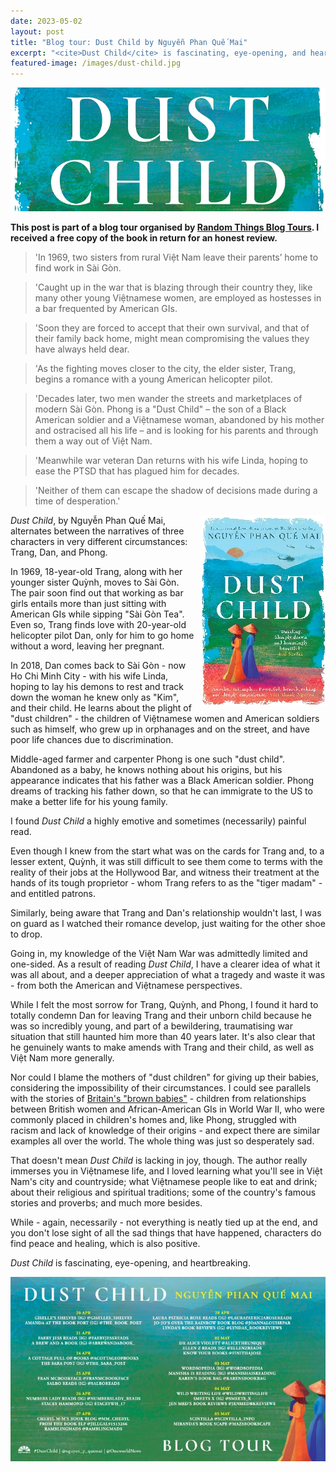 ```yaml
---
date: 2023-05-02
layout: post
title: "Blog tour: Dust Child by Nguyễn Phan Quế Mai"
excerpt: "<cite>Dust Child</cite> is fascinating, eye-opening, and heartbreaking."
featured-image: /images/dust-child.jpg
---
```


![Dust Child](/images/dust-child.jpg)

**This post is part of a blog tour organised by [Random Things Blog Tours](http://randomthingsthroughmyletterbox.blogspot.com/p/services-to-publishers-authors-blog.html). I received a free copy of the book in return for an honest review.**

> 'In 1969, two sisters from rural Việt Nam leave their parents’ home to find work in Sài Gòn.

> 'Caught up in the war that is blazing through their country they, like many other young Việtnamese women, are employed as hostesses in a bar frequented by American GIs.

> 'Soon they are forced to accept that their own survival, and that of their family back home, might mean compromising the values they have always held dear.

> 'As the fighting moves closer to the city, the elder sister, Trang, begins a romance with a young American helicopter pilot.

> 'Decades later, two men wander the streets and marketplaces of modern Sài Gòn. Phong is a "Dust Child" – the son of a Black American soldier and a Việtnamese woman, abandoned by his mother and ostracised all his life – and is looking for his parents and through them a way out of Việt Nam.

> 'Meanwhile war veteran Dan returns with his wife Linda, hoping to ease the PTSD that has plagued him for decades.

> 'Neither of them can escape the shadow of decisions made during a time of desperation.'

<img src="/images/dust-child-200.jpg" alt="Dust Child" style="float: right; margin-bottom: 10px; margin-left: 10px;">

<cite>Dust Child</cite>, by Nguyễn Phan Quế Mai, alternates between the narratives of three characters in very different circumstances: Trang, Dan, and Phong.

In 1969, 18-year-old Trang, along with her younger sister Quỳnh, moves to Sài Gòn. The pair soon find out that working as bar girls entails more than just sitting with American GIs while sipping "Sài Gòn Tea". Even so, Trang finds love with 20-year-old helicopter pilot Dan, only for him to go home without a word, leaving her pregnant.

In 2018, Dan comes back to Sài Gòn - now Ho Chi Minh City - with his wife Linda, hoping to lay his demons to rest and track down the woman he knew only as "Kim", and their child. He learns about the plight of "dust children" - the children of Việtnamese women and American soldiers such as himself, who grew up in orphanages and on the street, and have poor life chances due to discrimination.

Middle-aged farmer and carpenter Phong is one such "dust child". Abandoned as a baby, he knows nothing about his origins, but his appearance indicates that his father was a Black American soldier. Phong dreams of tracking his father down, so that he can immigrate to the US to make a better life for his young family.

I found <cite>Dust Child</cite> a highly emotive and sometimes (necessarily) painful read.

Even though I knew from the start what was on the cards for Trang and, to a lesser extent, Quỳnh, it was still difficult to see them come to terms with the reality of their jobs at the Hollywood Bar, and witness their treatment at the hands of its tough proprietor - whom Trang refers to as the "tiger madam" - and entitled patrons.

Similarly, being aware that Trang and Dan's relationship wouldn't last, I was on guard as I watched their romance develop, just waiting for the other shoe to drop.

Going in, my knowledge of the Việt Nam War was admittedly limited and one-sided. As a result of reading <cite>Dust Child</cite>, I have a clearer idea of what it was all about, and a deeper appreciation of what a tragedy and waste it was - from both the American and Việtnamese perspectives.

While I felt the most sorrow for Trang, Quỳnh, and Phong, I found it hard to totally condemn Dan for leaving Trang and their unborn child because he was so incredibly young, and part of a bewildering, traumatising war situation that still haunted him more than 40 years later. It's also clear that he genuinely wants to make amends with Trang and their child, as well as Việt Nam more generally.

Nor could I blame the mothers of "dust children" for giving up their babies, considering the impossibility of their circumstances. I could see parallels with the stories of [Britain's "brown babies"](https://www.aru.ac.uk/research/ref/war-babies-of-black-gis-and-british-women) - children from relationships between British women and African-American GIs in World War II, who were commonly placed in children's homes and, like Phong, struggled with racism and lack of knowledge of their origins - and expect there are similar examples all over the world. The whole thing was just so desperately sad.

That doesn't mean <cite>Dust Child</cite> is lacking in joy, though. The author really immerses you in Việtnamese life, and I loved learning what you'll see in Việt Nam's city and countryside; what Việtnamese people like to eat and drink; about their religious and spiritual traditions; some of the country's famous stories and proverbs; and much more besides.

While - again, necessarily - not everything is neatly tied up at the end, and you don't lose sight of all the sad things that have happened, characters do find peace and healing, which is also positive.

<cite>Dust Child</cite> is fascinating, eye-opening, and heartbreaking.

![Dust Child blog tour banner](/images/dust-child-banner.jpg)